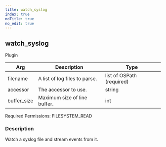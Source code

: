 ```yaml
---
title: watch_syslog
index: true
noTitle: true
no_edit: true
---
```




<div class="vql_item"></div>


## watch_syslog
<span class='vql_type label label-warning pull-right page-header'>Plugin</span>



<div class="vqlargs"></div>

Arg | Description | Type
----|-------------|-----
filename|A list of log files to parse.|list of OSPath (required)
accessor|The accessor to use.|string
buffer_size|Maximum size of line buffer.|int

Required Permissions: 
<span class="linkcolour label label-success">FILESYSTEM_READ</span>

### Description

Watch a syslog file and stream events from it. 


